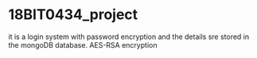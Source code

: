 # 18BIT0434_project

it is a login system with password encryption and the details sre stored in the mongoDB database.
AES-RSA encryption

